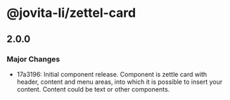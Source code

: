 # @jovita-li/zettel-card

## 2.0.0

### Major Changes

- 17a3196: Initial component release. Component is zettle card with header, content and menu areas, into which it is possible to insert your content. Content could be text or other components.
